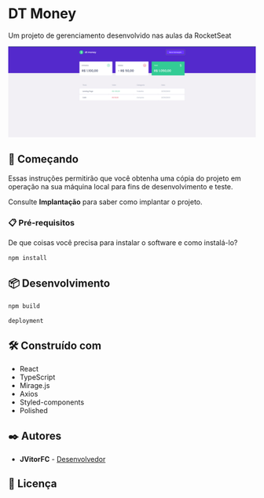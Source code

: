 # DT Money

Um projeto de gerenciamento desenvolvido nas aulas da RocketSeat

![foto](dt-money.png)

## 🚀 Começando

Essas instruções permitirão que você obtenha uma cópia do projeto em operação na sua máquina local para fins de desenvolvimento e teste.

Consulte **Implantação** para saber como implantar o projeto.

### 📋 Pré-requisitos

De que coisas você precisa para instalar o software e como instalá-lo?

```
npm install
```

## 📦 Desenvolvimento

```
npm build 
```

```
deployment
```

## 🛠️ Construído com

* React
* TypeScript
* Mirage.js
* Axios
* Styled-components
* Polished


## ✒️ Autores



* **JVitorFC** - [Desenvolvedor](https://github.com/jvitorfc)


## 📄 Licença


